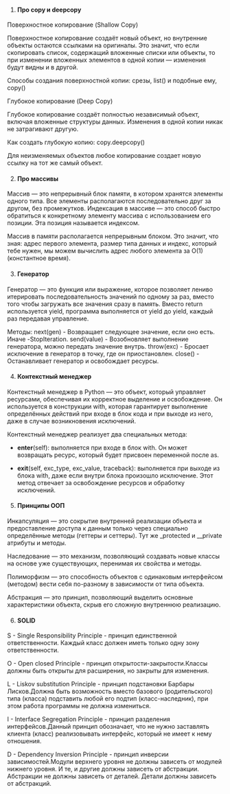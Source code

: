 1. #### Про copy и deepcopy

Поверхностное копирование (Shallow Copy)

Поверхностное копирование создаёт новый объект, но внутренние объекты остаются ссылками на оригиналы. Это значит, что если скопировать список, содержащий вложенные списки или объекты, то при изменении вложенных элементов в одной копии — изменения будут видны и в другой.

Способы создания поверхностной копии: срезы, list() и подобные ему, copy()

Глубокое копирование (Deep Copy)

Глубокое копирование создаёт полностью независимый объект, включая вложенные структуры данных. Изменения в одной копии никак не затрагивают другую.

Как создать глубокую копию: copy.deepcopy()

Для неизменяемых объектов любое копирование создает новую ссылку на тот же самый объект.


2. #### Про массивы

Массив — это непрерывный блок памяти, в котором хранятся элементы одного типа. Все элементы располагаются последовательно друг за другом, без промежутков.
Индексация в массиве — это способ быстро обратиться к конкретному элементу массива с использованием его позиции. Эта позиция называется индексом.

Массив в памяти располагается непрерывным блоком. Это значит, что зная:
адрес первого элемента, размер типа данных и индекс, который тебе нужен, мы можем вычислить адрес любого элемента за O(1) (константное время).

3. #### Генератор 

Генератор — это функция или выражение, которое позволяет лениво итерировать последовательность значений по одному за раз, вместо того чтобы загружать все значения сразу в память. Вместо return используется yield, программа выполняется от yield до yield, каждый раз передавая управление.

Методы:
next(gen) - Возвращает следующее значение, если оно есть. Иначе -StopIteration.
send(value) - Возобновляет выполнение генератора, можно передать значение внутрь.
throw(exc) - Бросает исключение в генератор в точку, где он приостановлен.
close() - Останавливает генератор и освобождает ресурсы.

4. #### Контекстный менеджер

Контекстный менеджер в Python — это объект, который управляет ресурсами, обеспечивая их корректное выделение и освобождение. Он используется в конструкции with, которая гарантирует выполнение определённых действий при входе в блок кода и при выходе из него, даже в случае возникновения исключений.

Контекстный менеджер реализует два специальных метода:

- __enter__(self): выполняется при входе в блок with. Он может возвращать ресурс, который будет присвоен переменной после as.
    
- __exit__(self, exc_type, exc_value, traceback): выполняется при выходе из блока with, даже если внутри блока произошло исключение. Этот метод отвечает за освобождение ресурсов и обработку исключений.

5. #### Принципы ООП

Инкапсуляция — это сокрытие внутренней реализации объекта и предоставление доступа к данным только через специально определённые методы (геттеры и сеттеры). Тут же _protected и __private атрибуты и методы.

Наследование — это механизм, позволяющий создавать новые классы на основе уже существующих, перенимая их свойства и методы.

Полиморфизм — это способность объектов с одинаковым интерфейсом (методом) вести себя по-разному в зависимости от типа объекта.

Абстракция — это принцип, позволяющий выделить основные характеристики объекта, скрыв его сложную внутреннюю реализацию.

6. #### SOLID

S - Single Responsibility Principle - принцип единственной ответственности. Каждый класс должен иметь только одну зону ответственности.

O - Open closed Principle - принцип открытости-закрытости.Классы должны быть открыты для расширения, но закрыты для изменения.

L - Liskov substitution Principle - принцип подстановки Барбары Лисков.Должна быть возможность вместо базового (родительского) типа (класса) подставить любой его подтип (класс-наследник), при этом работа программы не должна измениться.

I - Interface Segregation Principle - принцип разделения интерфейсов.Данный принцип обозначает, что не нужно заставлять клиента (класс) реализовывать интерфейс, который не имеет к нему отношения.

D - Dependency Inversion Principle - принцип инверсии зависимостей.Модули верхнего уровня не должны зависеть от модулей нижнего уровня. И те, и другие должны зависеть от абстракции. Абстракции не должны зависеть от деталей. Детали должны зависеть от абстракций.